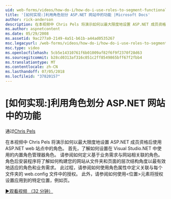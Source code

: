 ```yaml
---
uid: web-forms/videos/how-do-i/how-do-i-use-roles-to-segment-functionality-in-an-aspnet-web-site
title: '[如何实现:]利用角色划分 ASP.NET 网站中的功能 |Microsoft Docs'
author: rick-anderson
description: 在本视频中 Chris Pels 将演示如何以最大限度地设置 ASP.NET 成员资格后使用 ASP.NET web 站点中的角色。 首先，了解如何设置 rol...
ms.author: aspnetcontent
ms.date: 05/29/2008
ms.assetid: 9ac277a9-2149-4a51-b61b-a44ad0535267
msc.legacyurl: /web-forms/videos/how-do-i/how-do-i-use-roles-to-segment-functionality-in-an-aspnet-web-site
msc.type: video
ms.openlocfilehash: 5cb5e14310761f6b01009af82f6f9f2370f28d63
ms.sourcegitcommit: b28cd0313af316c051c2ff8549865bff67f2fbb4
ms.translationtype: MT
ms.contentlocale: zh-CN
ms.lasthandoff: 07/05/2018
ms.locfileid: "37820157"
---
```

<a name="how-do-i-use-roles-to-segment-functionality-in-an-aspnet-web-site"></a>[如何实现:]利用角色划分 ASP.NET 网站中的功能
====================
通过[Chris Pels](https://twitter.com/chrispels)

在本视频中 Chris Pels 将演示如何以最大限度地设置 ASP.NET 成员资格后使用 ASP.NET web 站点中的角色。 首先，了解如何设置在 Visual Studio.NET 中使用的内置角色管理器角色。 请参阅如何定义基于业务需求与网站相关联的角色。 角色后安装程序将了解如何构建您的网站从文件夹和页面的层次结构角度以最有效地适应的角色和业务需求。 此过程，请参阅如何使用角色属性中定义关联与每个文件夹的 web.config 文件中的授权。 此外，请参阅如何使用&lt;位置&gt;元素将授权设置应用到的特定位置，例如页。

[&#9654;观看视频 （32 分钟）](https://channel9.msdn.com/Blogs/ASP-NET-Site-Videos/how-do-i-use-roles-to-segment-functionality-in-an-aspnet-web-site)
